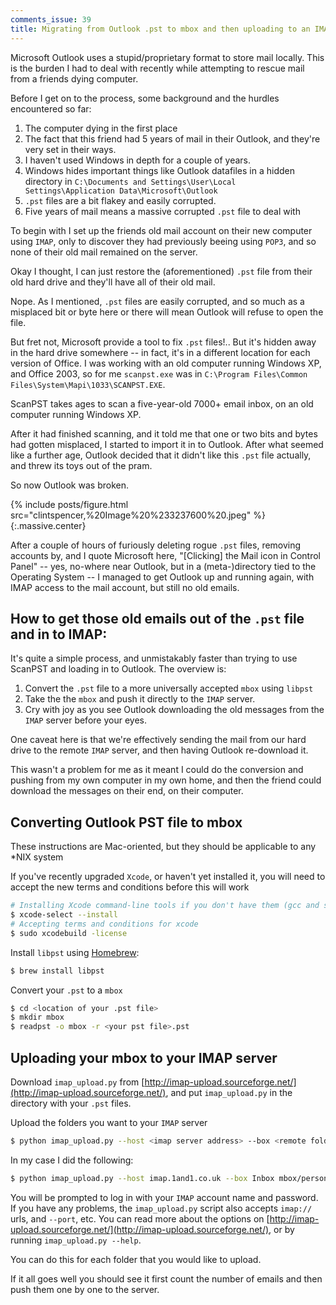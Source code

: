 ```yaml
---
comments_issue: 39
title: Migrating from Outlook .pst to mbox and then uploading to an IMAP mail server
---
```

Microsoft Outlook uses a stupid/proprietary format to store mail locally. This is the burden I had to deal with recently while attempting to rescue mail from a friends dying computer.

<!-- more -->

Before I get on to the process, some background and the hurdles encountered so far:

1. The computer dying in the first place
2. The fact that this friend had 5 years of mail in their Outlook, and they're very set in their ways.
3. I haven't used Windows in depth for a couple of years.
4. Windows hides important things like Outlook datafiles in a hidden directory in `C:\Documents and Settings\User\Local Settings\Application Data\Microsoft\Outlook`
5. `.pst` files are a bit flakey and easily corrupted.
6. Five years of mail means a massive corrupted `.pst` file to deal with

To begin with I set up the friends old mail account on their new computer using `IMAP`, only to discover they had previously beeing using `POP3`, and so none of their old mail remained on the server.

Okay I thought, I can just restore the (aforementioned) `.pst` file from their old hard drive and they'll have all of their old mail.

Nope. As I mentioned, `.pst` files are easily corrupted, and so much as a misplaced bit or byte here or there will mean Outlook will refuse to open the file.

But fret not, Microsoft provide a tool to fix `.pst` files!.. But it's hidden away in the hard drive somewhere -- in fact, it's in a different location for each version of Office. I was working with an old computer running Windows XP, and Office 2003, so for me `scanpst.exe` was in `C:\Program Files\Common Files\System\Mapi\1033\SCANPST.EXE`.

ScanPST takes ages to scan a five-year-old 7000+ email inbox, on an old computer running Windows XP.

After it had finished scanning, and it told me that one or two bits and bytes had gotten misplaced, I started to import it in to Outlook. After what seemed like a further age, Outlook decided that it didn't like this `.pst` file actually, and threw its toys out of the pram.

So now Outlook was broken.

{% include posts/figure.html src="clintspencer,%20Image%20%233237600%20.jpeg" %}{:.massive.center}

After a couple of hours of furiously deleting rogue `.pst` files, removing accounts by, and I quote Microsoft here, "[Clicking] the Mail icon in Control Panel" -- yes, no-where near Outlook, but in a (meta-)directory tied to the Operating System -- I managed to get Outlook up and running again, with IMAP access to the mail account, but still no old emails.

## How to get those old emails out of the `.pst` file and in to IMAP:

It's quite a simple process, and unmistakably faster than trying to use ScanPST and loading in to Outlook. The overview is:

1. Convert the `.pst` file to a more universally accepted `mbox` using `libpst`
2. Take the the `mbox` and push it directly to the `IMAP` server.
3. Cry with joy as you see Outlook downloading the old messages from the `IMAP` server before your eyes.

One caveat here is that we're effectively sending the mail from our hard drive to the remote `IMAP` server, and then having Outlook re-download it.

This wasn't a problem for me as it meant I could do the conversion and pushing from my own computer in my own home, and then the friend could download the messages on their end, on their computer.


## Converting Outlook PST file to mbox

These instructions are Mac-oriented, but they should be applicable to any \*NIX system

If you've recently upgraded `Xcode`, or haven't yet installed it, you will need to accept the new terms and conditions before this will work

```bash
# Installing Xcode command-line tools if you don't have them (gcc and stuff)
$ xcode-select --install
# Accepting terms and conditions for xcode
$ sudo xcodebuild -license
```

Install `libpst` using [Homebrew](http://brew.sh/):

```bash
$ brew install libpst
```

Convert your `.pst` to a `mbox`

```bash
$ cd <location of your .pst file>
$ mkdir mbox
$ readpst -o mbox -r <your pst file>.pst
```

## Uploading your mbox to your IMAP server

Download `imap_upload.py` from [http://imap-upload.sourceforge.net/](http://imap-upload.sourceforge.net/), and put `imap_upload.py` in the directory with your `.pst` files.

Upload the folders you want to your `IMAP` server

```bash
$ python imap_upload.py --host <imap server address> --box <remote folder> <local mbox>
```

In my case I did the following:

```bash
$ python imap_upload.py --host imap.1and1.co.uk --box Inbox mbox/personal/Inbox/mbox
```

You will be prompted to log in with your `IMAP` account name and password. If you have any problems, the `imap_upload.py` script also accepts `imap://` urls, and `--port`, etc. You can read more about the options on [http://imap-upload.sourceforge.net/](http://imap-upload.sourceforge.net/), or by running `imap_upload.py --help`.

You can do this for each folder that you would like to upload.

If it all goes well you should see it first count the number of emails and then push them one by one to the server.
